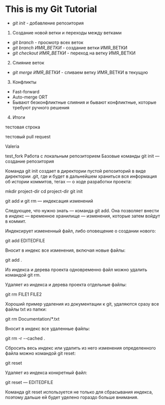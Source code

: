 # This is my Git Tutorial

* *git init* - добавление репозитория

1. Создание новой ветки и переходы между ветками
* *git branch* - просмотр всех веток
* *git branch ИМЯ_ВЕТКИ* - создание ветки ИМЯ_ВЕТКИ
* *git checkout ИМЯ_ВЕТКИ* - переход на ветку ИМЯ_ВЕТКИ

2. Слияние веток
* *git merge ИМЯ_ВЕТКИ* - сливаем ветку ИМЯ_ВЕТКИ в текущую

3. Конфликты
* Fast-forward
* Auto-merge ORT
* Бывают безконфликтные слияния и бывают конфликтные, которые требуют ручного решения

4. Итоги

тестовая строка

тестовый pull request

Valeria

test_fork
Работа с локальным репозиторием
Базовые команды
git init — создание репозитория

Команда git init создает в директории пустой репозиторий в виде директории .git, где и будет в дальнейшем храниться вся информация об истории коммитов, тегах — о ходе разработки проекта:

mkdir project-dir
cd project-dir
git init

git add и git rm — индексация изменений

Следующее, что нужно знать — команда git add. Она позволяет внести в индекс — временное хранилище — изменения, которые затем войдут в коммит.

Индексирует измененный файл, либо оповещение о создании нового:

git add EDITEDFILE

Вносит в индекс все изменения, включая новые файлы:

git add .

Из индекса и дерева проекта одновременно файл можно удалить командой git rm.

Удаляет из индекса и дерева проекта отдельные файлы:

git rm FILE1 FILE2

Хороший пример удаления из документации к git, удаляются сразу все файлы txt из папки:

git rm Documentation/\*.txt

Вносит в индекс все удаленные файлы:

git rm -r --cached .

Сбросить весь индекс или удалить из него изменения определенного файла можно командой git reset:

git reset

Удаляет из индекса конкретный файл:

git reset — EDITEDFILE

Команда git reset используется не только для сбрасывания индекса, поэтому дальше ей будет уделено гораздо больше внимания.
